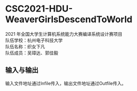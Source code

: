 # CSC2021-HDU-WeaverGirlsDescendToWorld
2021 年全国大学生计算机系统能力大赛编译系统设计赛项目<br>
队伍学校：杭州电子科技大学<br>
队伍名称：织女下凡<br>
队伍成员：吴璋达、郭佳毅<br>
## 输入与输出
输入文件地址通过Infile传入，输出文件地址通过Outfile传入。
